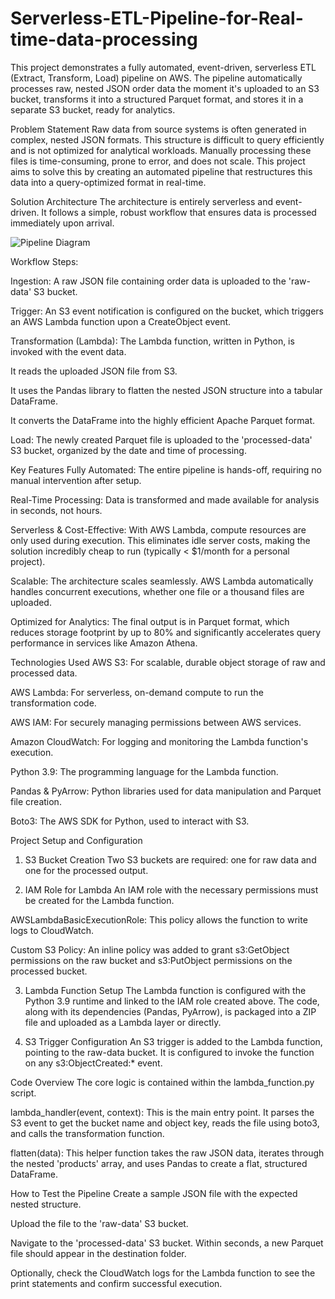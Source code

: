 # Serverless-ETL-Pipeline-for-Real-time-data-processing

This project demonstrates a fully automated, event-driven, serverless ETL (Extract, Transform, Load) pipeline on AWS. The pipeline automatically processes raw, nested JSON order data the moment it's uploaded to an S3 bucket, transforms it into a structured Parquet format, and stores it in a separate S3 bucket, ready for analytics.

Problem Statement
Raw data from source systems is often generated in complex, nested JSON formats. This structure is difficult to query efficiently and is not optimized for analytical workloads. Manually processing these files is time-consuming, prone to error, and does not scale. This project aims to solve this by creating an automated pipeline that restructures this data into a query-optimized format in real-time.

Solution Architecture
The architecture is entirely serverless and event-driven. It follows a simple, robust workflow that ensures data is processed immediately upon arrival.

<!-- Add your architecture diagram screenshot here. A simple diagram showing S3 -> Lambda -> S3 would be perfect. -->
![Pipeline Diagram](./ETL%20images/pipeline%20image)


Workflow Steps:

Ingestion: A raw JSON file containing order data is uploaded to the 'raw-data' S3 bucket.

Trigger: An S3 event notification is configured on the bucket, which triggers an AWS Lambda function upon a CreateObject event.

Transformation (Lambda): The Lambda function, written in Python, is invoked with the event data.

It reads the uploaded JSON file from S3.

It uses the Pandas library to flatten the nested JSON structure into a tabular DataFrame.

It converts the DataFrame into the highly efficient Apache Parquet format.

Load: The newly created Parquet file is uploaded to the 'processed-data' S3 bucket, organized by the date and time of processing.

Key Features
Fully Automated: The entire pipeline is hands-off, requiring no manual intervention after setup.

Real-Time Processing: Data is transformed and made available for analysis in seconds, not hours.

Serverless & Cost-Effective: With AWS Lambda, compute resources are only used during execution. This eliminates idle server costs, making the solution incredibly cheap to run (typically < $1/month for a personal project).

Scalable: The architecture scales seamlessly. AWS Lambda automatically handles concurrent executions, whether one file or a thousand files are uploaded.

Optimized for Analytics: The final output is in Parquet format, which reduces storage footprint by up to 80% and significantly accelerates query performance in services like Amazon Athena.

Technologies Used
AWS S3: For scalable, durable object storage of raw and processed data.

AWS Lambda: For serverless, on-demand compute to run the transformation code.

AWS IAM: For securely managing permissions between AWS services.

Amazon CloudWatch: For logging and monitoring the Lambda function's execution.

Python 3.9: The programming language for the Lambda function.

Pandas & PyArrow: Python libraries used for data manipulation and Parquet file creation.

Boto3: The AWS SDK for Python, used to interact with S3.

Project Setup and Configuration
1. S3 Bucket Creation
Two S3 buckets are required: one for raw data and one for the processed output.

<!-- Add a screenshot of your S3 buckets in the AWS console. -->

2. IAM Role for Lambda
An IAM role with the necessary permissions must be created for the Lambda function.

AWSLambdaBasicExecutionRole: This policy allows the function to write logs to CloudWatch.

Custom S3 Policy: An inline policy was added to grant s3:GetObject permissions on the raw bucket and s3:PutObject permissions on the processed bucket.

<!-- Add a screenshot of the IAM role's permission policies. -->

3. Lambda Function Setup
The Lambda function is configured with the Python 3.9 runtime and linked to the IAM role created above. The code, along with its dependencies (Pandas, PyArrow), is packaged into a ZIP file and uploaded as a Lambda layer or directly.

<!-- Add a screenshot of your Lambda function's main configuration page. -->

4. S3 Trigger Configuration
An S3 trigger is added to the Lambda function, pointing to the raw-data bucket. It is configured to invoke the function on any s3:ObjectCreated:* event.

<!-- Add a screenshot of the S3 trigger configuration on the Lambda page. -->

Code Overview
The core logic is contained within the lambda_function.py script.

lambda_handler(event, context): This is the main entry point. It parses the S3 event to get the bucket name and object key, reads the file using boto3, and calls the transformation function.

flatten(data): This helper function takes the raw JSON data, iterates through the nested 'products' array, and uses Pandas to create a flat, structured DataFrame.

How to Test the Pipeline
Create a sample JSON file with the expected nested structure.

Upload the file to the 'raw-data' S3 bucket.

Navigate to the 'processed-data' S3 bucket. Within seconds, a new Parquet file should appear in the destination folder.

Optionally, check the CloudWatch logs for the Lambda function to see the print statements and confirm successful execution.

<!-- Add a screenshot showing the final Parquet file in the processed S3 bucket. -->

